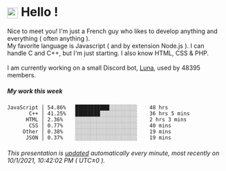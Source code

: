 # <img src="https://64.media.tumblr.com/a77fe63f35eafbe14be38765babf1cb2/ec4eb63d77592970-8f/s1280x1920/cb3343c17d8b4e6010ca747520d078d3dba9ac25.gif" style="vertical-align:middle" width="25px"> Hello !
Nice to meet you! I'm just a French guy who likes to develop anything and everything ( often anything ). <br/>My favorite language is Javascript ( and by extension Node.js ). I can handle C and C++, but I'm just starting. I also know HTML, CSS & PHP.<br/><br/>
I am currently working on a small Discord bot, [Luna](https://github.com/Asgarrrr/Luna), used by 48395 members.<br/>
##### My work this week<br/>
```
JavaScript │ 54.86%   ███████████░░░░░░░░░    48 hrs
       C++ │ 41.25%   ████████░░░░░░░░░░░░    36 hrs 5 mins
      HTML │ 2.36%    ░░░░░░░░░░░░░░░░░░░░    2 hrs 3 mins
       CSS │ 0.77%    ░░░░░░░░░░░░░░░░░░░░    40 mins
     Other │ 0.38%    ░░░░░░░░░░░░░░░░░░░░    19 mins
      JSON │ 0.37%    ░░░░░░░░░░░░░░░░░░░░    19 mins
```
###### This presentation is [updated](https://github.com/Asgarrrr) automatically every minute, most recently on 10/1/2021, 10:42:02 PM ( UTC±0 ).
